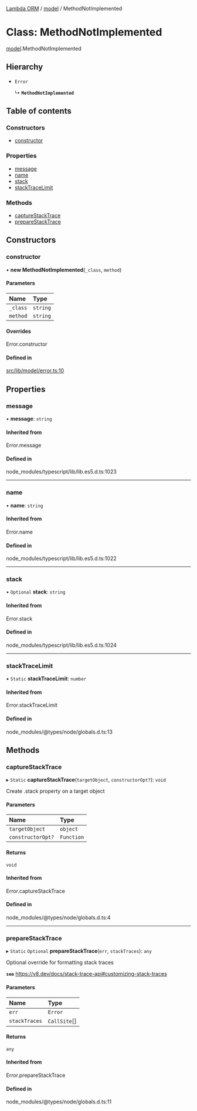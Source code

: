 [Lambda ORM](../README.md) / [model](../modules/model.md) / MethodNotImplemented

# Class: MethodNotImplemented

[model](../modules/model.md).MethodNotImplemented

## Hierarchy

- `Error`

  ↳ **`MethodNotImplemented`**

## Table of contents

### Constructors

- [constructor](model.MethodNotImplemented.md#constructor)

### Properties

- [message](model.MethodNotImplemented.md#message)
- [name](model.MethodNotImplemented.md#name)
- [stack](model.MethodNotImplemented.md#stack)
- [stackTraceLimit](model.MethodNotImplemented.md#stacktracelimit)

### Methods

- [captureStackTrace](model.MethodNotImplemented.md#capturestacktrace)
- [prepareStackTrace](model.MethodNotImplemented.md#preparestacktrace)

## Constructors

### constructor

• **new MethodNotImplemented**(`_class`, `method`)

#### Parameters

| Name | Type |
| :------ | :------ |
| `_class` | `string` |
| `method` | `string` |

#### Overrides

Error.constructor

#### Defined in

[src/lib/model/error.ts:10](https://github.com/FlavioLionelRita/lambdaorm/blob/baac5cd/src/lib/model/error.ts#L10)

## Properties

### message

• **message**: `string`

#### Inherited from

Error.message

#### Defined in

node_modules/typescript/lib/lib.es5.d.ts:1023

___

### name

• **name**: `string`

#### Inherited from

Error.name

#### Defined in

node_modules/typescript/lib/lib.es5.d.ts:1022

___

### stack

• `Optional` **stack**: `string`

#### Inherited from

Error.stack

#### Defined in

node_modules/typescript/lib/lib.es5.d.ts:1024

___

### stackTraceLimit

▪ `Static` **stackTraceLimit**: `number`

#### Inherited from

Error.stackTraceLimit

#### Defined in

node_modules/@types/node/globals.d.ts:13

## Methods

### captureStackTrace

▸ `Static` **captureStackTrace**(`targetObject`, `constructorOpt?`): `void`

Create .stack property on a target object

#### Parameters

| Name | Type |
| :------ | :------ |
| `targetObject` | `object` |
| `constructorOpt?` | `Function` |

#### Returns

`void`

#### Inherited from

Error.captureStackTrace

#### Defined in

node_modules/@types/node/globals.d.ts:4

___

### prepareStackTrace

▸ `Static` `Optional` **prepareStackTrace**(`err`, `stackTraces`): `any`

Optional override for formatting stack traces

**`see`** https://v8.dev/docs/stack-trace-api#customizing-stack-traces

#### Parameters

| Name | Type |
| :------ | :------ |
| `err` | `Error` |
| `stackTraces` | `CallSite`[] |

#### Returns

`any`

#### Inherited from

Error.prepareStackTrace

#### Defined in

node_modules/@types/node/globals.d.ts:11
